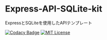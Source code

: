 # Express-API-SQLite-kit
ExpressとSQLiteを使用したAPIテンプレート

[![Codacy Badge](https://api.codacy.com/project/badge/Grade/24df3ba6460847b6af7e10eb442ea769)](https://www.codacy.com/app/Kento75/Express-API-SQLite-kit?utm_source=github.com&amp;utm_medium=referral&amp;utm_content=Kento75/Express-API-SQLite-kit&amp;utm_campaign=Badge_Grade)
[![MIT License](http://img.shields.io/badge/license-MIT-blue.svg?style=flat)](LICENSE)
